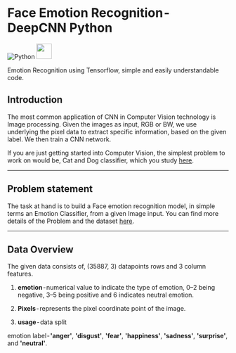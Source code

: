 # Face Emotion Recognition - DeepCNN Python
 
![Python](https://forthebadge.com/images/badges/made-with-python.svg)       <a href="https://medium.com/nerd-for-tech/face-emotion-recognition-deepcnn-python-a710b05f560"><img src="https://img.shields.io/badge/medium-%2312100E.svg?&style=for-the-badge&logo=medium&logoColor=white" height=35></a>



Emotion Recognition using Tensorflow, simple and easily understandable code.

## Introduction

  The most common application of CNN in Computer Vision technology is Image processing. Given the images as input, RGB or BW, we use underlying the pixel data to extract specific information, based on the given label. We then train a CNN network.

  If you are just getting started into Computer Vision, the simplest problem to work on would be, Cat and Dog classifier, which you study [here](https://medium.com/r/?url=https%3A%2F%2Ftowardsdatascience.com%2Fcnn-classification-a-cat-or-a-dog-568e6a135602).
  
---
 
## Problem statement
  
  The task at hand is to build a Face emotion recognition model, in simple terms an Emotion Classifier, from a given Image input. You can find more details of the Problem and the dataset [here](https://medium.com/r/?url=https%3A%2F%2Fwww.kaggle.com%2Fashishpatel26%2Ffacial-expression-recognitionferchallenge).

---

## Data Overview

The given data consists of, (35887, 3) datapoints rows and 3 column features.
1. **emotion** - numerical value to indicate the type of emotion, 0–2 being negative, 3–5 being positive and 6 indicates neutral emotion.

2. **Pixels** - represents the pixel coordinate point of the image.

3. **usage** - data split

emotion label - **'anger'**,  **'disgust'**, **'fear'**, **'happiness'**, **'sadness'**, **'surprise'**, and **'neutral'**.
